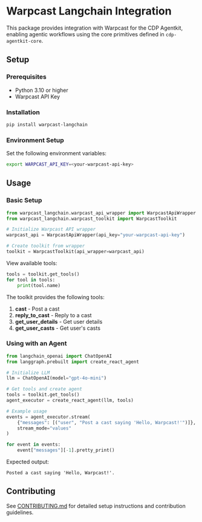 # Warpcast Langchain Integration

This package provides integration with Warpcast for the CDP Agentkit, enabling agentic workflows using the core primitives defined in `cdp-agentkit-core`.

## Setup

### Prerequisites
- Python 3.10 or higher
- Warpcast API Key

### Installation

```bash
pip install warpcast-langchain
```

### Environment Setup

Set the following environment variables:

```bash
export WARPCAST_API_KEY=<your-warpcast-api-key>
```

## Usage

### Basic Setup

```python
from warpcast_langchain.warpcast_api_wrapper import WarpcastApiWrapper
from warpcast_langchain.warpcast_toolkit import WarpcastToolkit

# Initialize Warpcast API wrapper
warpcast_api = WarpcastApiWrapper(api_key="your-warpcast-api-key")

# Create toolkit from wrapper
toolkit = WarpcastToolkit(api_wrapper=warpcast_api)
```

View available tools:
```python
tools = toolkit.get_tools()
for tool in tools:
    print(tool.name)
```

The toolkit provides the following tools:

1. **cast** - Post a cast
2. **reply_to_cast** - Reply to a cast
3. **get_user_details** - Get user details
4. **get_user_casts** - Get user's casts

### Using with an Agent

```python
from langchain_openai import ChatOpenAI
from langgraph.prebuilt import create_react_agent

# Initialize LLM
llm = ChatOpenAI(model="gpt-4o-mini")

# Get tools and create agent
tools = toolkit.get_tools()
agent_executor = create_react_agent(llm, tools)

# Example usage
events = agent_executor.stream(
    {"messages": [("user", "Post a cast saying 'Hello, Warpcast!'")]},
    stream_mode="values"
)

for event in events:
    event["messages"][-1].pretty_print()
```
Expected output:
```
Posted a cast saying 'Hello, Warpcast!'.
```

## Contributing
See [CONTRIBUTING.md](../CONTRIBUTING.md) for detailed setup instructions and contribution guidelines.
